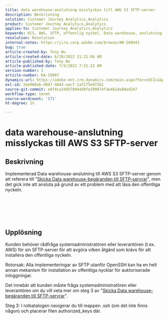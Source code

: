 ```yaml
---
title: data warehouse-anslutning misslyckas till AWS S3 SFTP-server
description: Beskrivning
solution: Customer Journey Analytics,Analytics
product: Customer Journey Analytics,Analytics
applies-to: Customer Journey Analytics,Analytics
keywords: KCS, AWS, SFTP, offentlig nyckel, Data warehouse, anslutning, S3
resolution: Resolution
internal-notes: https://jira.corp.adobe.com/browse/AN-269441
bug: true
article-created-by: Tony Wu
article-created-date: 6/20/2022 11:31:04 AM
article-published-by: Tony Wu
article-published-date: 7/5/2022 7:31:22 AM
version-number: 1
article-number: KA-19907
dynamics-url: https://adobe-ent.crm.dynamics.com/main.aspx?forceUCI=1&pagetype=entityrecord&etn=knowledgearticle&id=65e0ca73-8cf0-ec11-bb3d-6045bd0158f8
exl-id: 2be060ab-d8d7-4844-aacf-1af275e97261
source-git-commit: e8f4ca2dd578944d4fe399074fab461de88ad247
workflow-type: tm+mt
source-wordcount: '171'
ht-degree: 1%

---
```


# data warehouse-anslutning misslyckas till AWS S3 SFTP-server

## Beskrivning

Implementerad Data warehouse-anslutning till AWS S3 SFTP-server genom att referera till &quot;[Skicka Data warehouse-begäranden till SFTP-servrar](https://experienceleague.adobe.com/docs/analytics/export/ftp-and-sftp/secure-file-transfer-protocol/ftp-sftp-dw.html?lang=en)&quot;, men det gick inte att ansluta på grund av ett problem med att läsa den offentliga nyckeln.<br><br> <br><br><br>
&#x200B; &#x200B; &#x200B;


## Upplösning


Kunden behöver rådfråga systemadministratören eller leverantören (t.ex. AWS) för sin SFTP-server för att avgöra vilken åtgärd som krävs för att installera den offentliga nyckeln.

Rotorsak: Alla implementeringar av SFTP utanför OpenSSH kan ha en helt annan mekanism för installation av offentliga nycklar för auktoriserade inloggningar.

Det innebär att kunden måste fråga systemadministratören eller leverantören om du vill veta mer om steg 3 av &quot;[Skicka Data warehouse-begäranden till SFTP-servrar](https://experienceleague.adobe.com/docs/analytics/export/ftp-and-sftp/secure-file-transfer-protocol/ftp-sftp-dw.html?lang=en)&quot;.

Steg 3: I rotkatalogen navigerar du till mappen .ssh (om det inte finns någon) och placerar filen authorized_keys där.
